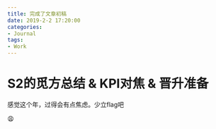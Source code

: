 ```yaml
---
title: 完成了文章初稿
date: 2019-2-2 17:20:00
categories:
- Journal
tags:
- Work
---
```


# S2的觅方总结 & KPI对焦 & 晋升准备
感觉这个年，过得会有点焦虑。少立flag吧

:weary: